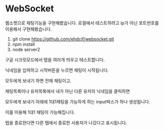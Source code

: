  # WebSocket

 웹소켓으로 채팅기능을 구현해봤습니다.
 로컬에서 테스트하려고 ip가 아닌 포트번호를 이용해서 구현해봤습니다.

 1. git clone https://github.com/ehdcjf/websocket.git
 2. npm install
 3. node server2

 구글 시크릿모드에서 탭을 여러개 띄우고 테스트합니다.

  닉네임을 입력하고 시작버튼을 누르면 채팅이 시작됩니다.

  모두에게 보내기 하면 전체 채팅이고.

  채팅목록이나 유저목록에서 내가 아닌 다른 유저의 닉네임을 클릭하면

  모두에게 보내기 아래에 1대1채팅을 가능하게 하는 input박스가 하나 생성됩니다. 

  이를 이용해 1대1 채팅이 가능해집니다.

  탭을 종료한다면 다른 탭에서 종료한 사용자가 나갔다고 표시됩니다. 


